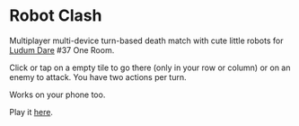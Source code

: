 Robot Clash
===========

Multiplayer multi-device turn-based death match with cute little robots
for [Ludum Dare](http://ludumdare.com) #37 One Room.

Click or tap on a empty tile to go there (only in your row or column)
or on an enemy to attack. You have two actions per turn.

Works on your phone too.

Play it [here](http://hhsw.de/sites/proto/ld37/).
